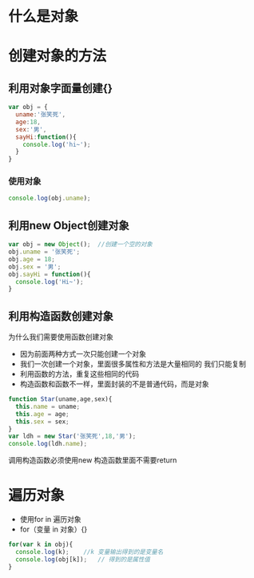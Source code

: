 # 什么是对象
# 创建对象的方法
## 利用对象字面量创建{}
```javascript
var obj = {
  uname:'张笑死',
  age:18,
  sex:'男',
  sayHi:function(){
    console.log('hi~');
  }
}
```
### 使用对象
```javascript
console.log(obj.uname);
```
## 利用new Object创建对象
```javascript
var obj = new Object();  //创建一个空的对象
obj.uname = '张笑死';
obj.age = 18;
obj.sex = '男';
obj.sayHi = function(){
  console.log('Hi~');
}
```
## 利用构造函数创建对象
为什么我们需要使用函数创建对象   

- 因为前面两种方式一次只能创建一个对象
- 我们一次创建一个对象，里面很多属性和方法是大量相同的  我们只能复制
- 利用函数的方法，重复这些相同的代码
- 构造函数和函数不一样，里面封装的不是普通代码，而是对象
```javascript
function Star(uname,age,sex){
  this.name = uname;
  this.age = age;
  this.sex = sex;
}
var ldh = new Star('张笑死',18,'男');
console.log(ldh.name);
```
调用构造函数必须使用new     构造函数里面不需要return
# 遍历对象

- 使用for in 遍历对象
- for（变量 in 对象）{}
```javascript
for(var k in obj){
  console.log(k);    //k 变量输出得到的是变量名
  console.log(obj[k]);   // 得到的是属性值
}
```
